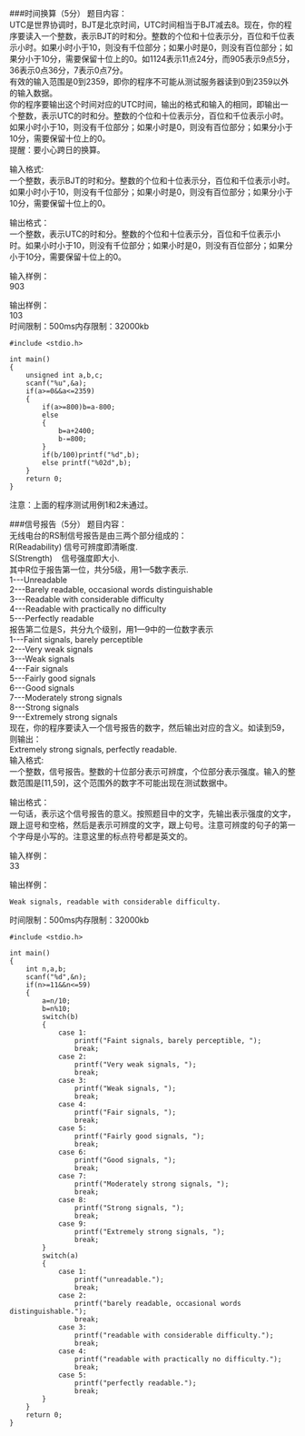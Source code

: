 ###时间换算（5分）
题目内容：  
UTC是世界协调时，BJT是北京时间，UTC时间相当于BJT减去8。现在，你的程序要读入一个整数，表示BJT的时和分。整数的个位和十位表示分，百位和千位表示小时。如果小时小于10，则没有千位部分；如果小时是0，则没有百位部分；如果分小于10分，需要保留十位上的0。如1124表示11点24分，而905表示9点5分，36表示0点36分，7表示0点7分。  
有效的输入范围是0到2359，即你的程序不可能从测试服务器读到0到2359以外的输入数据。  
你的程序要输出这个时间对应的UTC时间，输出的格式和输入的相同，即输出一个整数，表示UTC的时和分。整数的个位和十位表示分，百位和千位表示小时。如果小时小于10，则没有千位部分；如果小时是0，则没有百位部分；如果分小于10分，需要保留十位上的0。  
提醒：要小心跨日的换算。  

输入格式:  
一个整数，表示BJT的时和分。整数的个位和十位表示分，百位和千位表示小时。如果小时小于10，则没有千位部分；如果小时是0，则没有百位部分；如果分小于10分，需要保留十位上的0。  
  
输出格式：  
一个整数，表示UTC的时和分。整数的个位和十位表示分，百位和千位表示小时。如果小时小于10，则没有千位部分；如果小时是0，则没有百位部分；如果分小于10分，需要保留十位上的0。  
  
输入样例：  
903  

输出样例：  
103  
时间限制：500ms内存限制：32000kb  

	#include <stdio.h>
	
	int main()
	{
		unsigned int a,b,c;
		scanf("%u",&a);
		if(a>=0&&a<=2359)
		{
			if(a>=800)b=a-800;
			else
			{
				b=a+2400;
				b-=800;			
			}
			if(b/100)printf("%d",b);
			else printf("%02d",b);
		}
		return 0;
	}  
注意：上面的程序测试用例1和2未通过。  

###信号报告（5分）
题目内容：  
无线电台的RS制信号报告是由三两个部分组成的：  
R(Readability) 信号可辨度即清晰度.  
S(Strength)    信号强度即大小.  
其中R位于报告第一位，共分5级，用1—5数字表示.  
1---Unreadable  
2---Barely readable, occasional words distinguishable  
3---Readable with considerable difficulty  
4---Readable with practically no difficulty  
5---Perfectly readable  
报告第二位是S，共分九个级别，用1—9中的一位数字表示  
1---Faint signals, barely perceptible  
2---Very weak signals  
3---Weak signals  
4---Fair signals  
5---Fairly good signals  
6---Good signals  
7---Moderately strong signals  
8---Strong signals  
9---Extremely strong signals  
现在，你的程序要读入一个信号报告的数字，然后输出对应的含义。如读到59，则输出：  
Extremely strong signals, perfectly readable.  
输入格式:  
一个整数，信号报告。整数的十位部分表示可辨度，个位部分表示强度。输入的整数范围是[11,59]，这个范围外的数字不可能出现在测试数据中。  
  
输出格式：  
一句话，表示这个信号报告的意义。按照题目中的文字，先输出表示强度的文字，跟上逗号和空格，然后是表示可辨度的文字，跟上句号。注意可辨度的句子的第一个字母是小写的。注意这里的标点符号都是英文的。  

输入样例：  
33

输出样例：  

	Weak signals, readable with considerable difficulty.  
时间限制：500ms内存限制：32000kb  

	#include <stdio.h>
	
	int main()
	{
		int n,a,b;
		scanf("%d",&n);
		if(n>=11&&n<=59)
		{
			a=n/10;
			b=n%10;
			switch(b)
			{
				case 1:
					printf("Faint signals, barely perceptible, ");
					break;
				case 2:
					printf("Very weak signals, ");
					break;			
				case 3:
					printf("Weak signals, ");
					break;	
				case 4:
					printf("Fair signals, ");
					break;	
				case 5:
					printf("Fairly good signals, ");
					break;			
				case 6:
					printf("Good signals, ");
					break;	
				case 7:
					printf("Moderately strong signals, ");
					break;				
				case 8:
					printf("Strong signals, ");
					break;	
				case 9:
					printf("Extremely strong signals, ");
					break;												
			}
			switch(a)
			{
				case 1:
					printf("unreadable.");
					break;
				case 2:
					printf("barely readable, occasional words distinguishable.");
					break;			
				case 3:
					printf("readable with considerable difficulty.");
					break;	
				case 4:
					printf("readable with practically no difficulty.");
					break;	
				case 5:
					printf("perfectly readable.");
					break;	
			}		
		}
		return 0;
	}  
